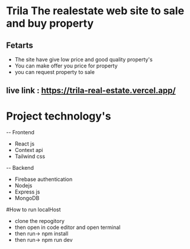 # Trila The realestate web site to sale and buy property
## Fetarts
- The site have give low price and good quality property's
- You can make offer you price for property
- you can request property to sale
## live link : https://trila-real-estate.vercel.app/
# Project  technology's
-- Frontend
- React js
- Context api
- Tailwind css
 
-- Backend
  
- Firebase authentication
- Nodejs
- Express js
- MongoDB

 #How to run localHost  
 - clone the repogitory
 - then open in code editor and open terminal
 - then run-> npm install
 - then run-> npm run dev
  
